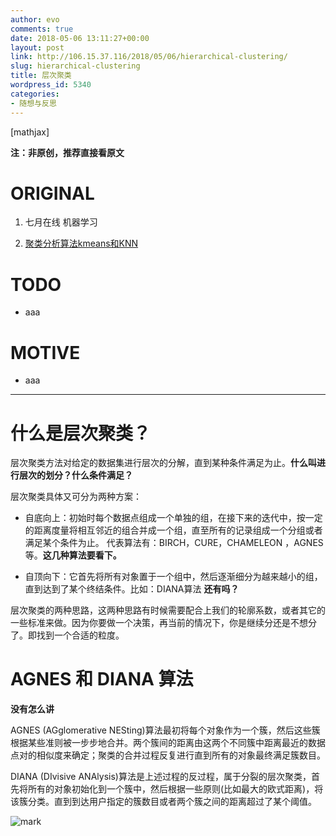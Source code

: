 ```yaml
---
author: evo
comments: true
date: 2018-05-06 13:11:27+00:00
layout: post
link: http://106.15.37.116/2018/05/06/hierarchical-clustering/
slug: hierarchical-clustering
title: 层次聚类
wordpress_id: 5340
categories:
- 随想与反思
---
```


<!-- more -->

[mathjax]

**注：非原创，推荐直接看原文**


# ORIGINAL






  1. 七月在线 机器学习


  2. [聚类分析算法kmeans和KNN](https://www.jianshu.com/p/105535717e11)




# TODO






  * aaa




# MOTIVE






  * aaa





* * *






# 什么是层次聚类？


层次聚类方法对给定的数据集进行层次的分解，直到某种条件满足为止。**什么叫进行层次的划分？什么条件满足？**

层次聚类具体又可分为两种方案：




  * 自底向上：初始时每个数据点组成一个单独的组，在接下来的迭代中，按一定的距离度量将相互邻近的组合并成一个组，直至所有的记录组成一个分组或者满足某个条件为止。 代表算法有：BIRCH，CURE，CHAMELEON ，AGNES 等。**这几种算法要看下。**


  * 自顶向下：它首先将所有对象置于一个组中，然后逐渐细分为越来越小的组，直到达到了某个终结条件。比如：DIANA算法 **还有吗？**




层次聚类的两种思路，这两种思路有时候需要配合上我们的轮廓系数，或者其它的一些标准来做。因为你要做一个决策，再当前的情况下，你是继续分还是不想分了。即找到一个合适的粒度。






# AGNES 和 DIANA 算法


**没有怎么讲**

AGNES (AGglomerative NESting)算法最初将每个对象作为一个簇，然后这些簇根据某些准则被一步步地合并。两个簇间的距离由这两个不同簇中距离最近的数据点对的相似度来确定；聚类的合并过程反复进行直到所有的对象最终满足簇数目。

DIANA (DIvisive ANAlysis)算法是上述过程的反过程，属于分裂的层次聚类，首先将所有的对象初始化到一个簇中，然后根据一些原则(比如最大的欧式距离)，将该簇分类。直到到达用户指定的簇数目或者两个簇之间的距离超过了某个阈值。

![mark](http://pacdb2bfr.bkt.clouddn.com/blog/image/180728/DJ0jhH8CB8.png?imageslim)
